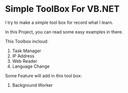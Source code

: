 # Simple ToolBox For VB.NET

I try to make a simple tool box for record what I learn.  

In this Project, you can read some easy examples in there.

This Toolbox incloud:
   1. Task Manager
   2. IP Address
   3. Web Reader
   4. Language Change

Some Feature will add in this tool box:
   1. Background Worker
   

